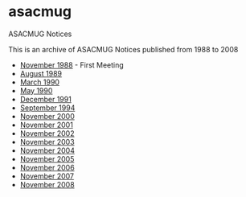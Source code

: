 # asacmug
ASACMUG Notices

This is an archive of ASACMUG Notices published
from 1988 to 2008

* [November 1988](1988_11.jpg) - First Meeting
* [August 1989](1989_08.jpg)
* [March 1990](1990_03.jpg)
* [May 1990](1990_05.jpg)
* [December 1991](1991_12.jpg)
* [September 1994](1994_09.jpg)
* [November 2000](archive-nov-2000.html)
* [November 2001](archive-nov-2001.html)
* [November 2002](archive-nov-2002.html)
* [November 2003](archive-nov-2003.html)
* [November 2004](archive-nov-2004.html)
* [November 2005](archive-nov-2005.html)
* [November 2006](archive-nov-2006.html)
* [November 2007](archive-nov-2007.html)
* [November 2008](archive-nov-2008.html)
